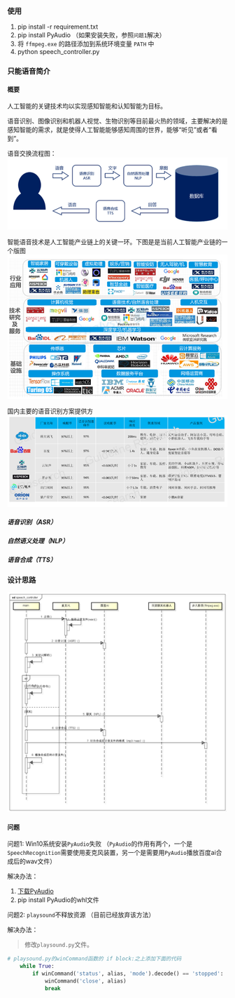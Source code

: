 ### 使用
1. pip install -r requirement.txt 
2. pip install PyAudio   （如果安装失败，参照`问题1`解决）
3. 将 `ffmpeg.exe` 的路径添加到系统环境变量 `PATH` 中  
3. python speech_controller.py  

### 只能语音简介
#### 概要
人工智能的关键技术均以实现感知智能和认知智能为目标。

语音识别、图像识别和机器人视觉、生物识别等目前最火热的领域，主要解决的是感知智能的需求，就是使得人工智能能够感知周围的世界，能够“听见”或者“看到”。

语音交换流程图：
![智能语音](智能语音.png)

智能语音技术是人工智能产业链上的关键一环。下图是是当前人工智能产业链的一个版图
![人工智能产业链](人工智能产业链.png)

国内主要的语音识别方案提供方
![语音识别提供方](语音识别提供方.png)

##### 语音识别（ASR）
##### 自然语义处理（NLP）
##### 语音合成（TTS）

### 设计思路
![顺序图](顺序图.png)

#### 问题
问题1: Win10系统安装`PyAudio`失败 （`PyAudio`的作用有两个，一个是`SpeechRecognition`需要使用麦克风装置，另一个是需要用`PyAudio`播放百度ai合成后的wav文件）

解决办法：
1. [下载PyAudio](https://www.lfd.uci.edu/~gohlke/pythonlibs/#pyaudio)  
2. pip install PyAudio的whl文件  


问题2: `playsound`不释放资源 （目前已经放弃该方法）

解决办法：
> 修改`playsound.py`文件。
```python
# playsound.py的winCommand函数的 if block:之上添加下面的代码
    while True:
        if winCommand('status', alias, 'mode').decode() == 'stopped':
            winCommand('close', alias)
            break
```